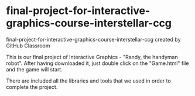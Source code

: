 # final-project-for-interactive-graphics-course-interstellar-ccg
final-project-for-interactive-graphics-course-interstellar-ccg created by GitHub Classroom

This is our final project of Interactive Graphics - "Randy, the handyman robot".
After having downloaded it, just double click on the "Game.html" file and the game will start.

There are included all the libraries and tools that we used in order to complete the project.

